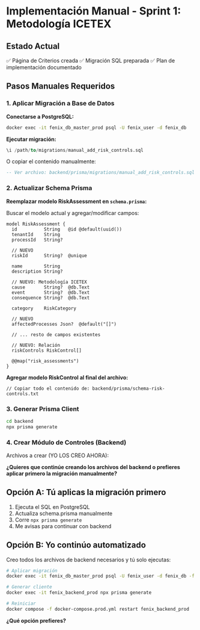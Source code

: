 # Implementación Manual - Sprint 1: Metodología ICETEX

## Estado Actual
✅ Página de Criterios creada
✅ Migración SQL preparada
✅ Plan de implementación documentado

## Pasos Manuales Requeridos

### 1. Aplicar Migración a Base de Datos

**Conectarse a PostgreSQL:**
```bash
docker exec -it fenix_db_master_prod psql -U fenix_user -d fenix_db
```

**Ejecutar migración:**
```sql
\i /path/to/migrations/manual_add_risk_controls.sql
```

O copiar el contenido manualmente:
```sql
-- Ver archivo: backend/prisma/migrations/manual_add_risk_controls.sql
```

### 2. Actualizar Schema Prisma

**Reemplazar modelo RiskAssessment en `schema.prisma`:**

Buscar el modelo actual y agregar/modificar campos:
```prisma
model RiskAssessment {
  id          String   @id @default(uuid())
  tenantId    String
  processId   String?
  
  // NUEVO
  riskId      String?  @unique
  
  name        String
  description String?
  
  // NUEVO: Metodología ICETEX
  cause       String?  @db.Text
  event       String?  @db.Text
  consequence String?  @db.Text
  
  category    RiskCategory
  
  // NUEVO
  affectedProcesses Json?  @default("[]")
  
  // ... resto de campos existentes
  
  // NUEVO: Relación
  riskControls RiskControl[]
  
  @@map("risk_assessments")
}
```

**Agregar modelo RiskControl al final del archivo:**
```prisma
// Copiar todo el contenido de: backend/prisma/schema-risk-controls.txt
```

### 3. Generar Prisma Client

```bash
cd backend
npx prisma generate
```

### 4. Crear Módulo de Controles (Backend)

Archivos a crear (YO LOS CREO AHORA):

**¿Quieres que continúe creando los archivos del backend o prefieres aplicar primero la migración manualmente?**

## Opción A: Tú aplicas la migración primero
1. Ejecuta el SQL en PostgreSQL
2. Actualiza schema.prisma manualmente
3. Corre `npx prisma generate`
4. Me avisas para continuar con backend

## Opción B: Yo continúo automatizado
Creo todos los archivos de backend necesarios y tú solo ejecutas:
```bash
# Aplicar migración
docker exec -it fenix_db_master_prod psql -U fenix_user -d fenix_db -f /app/prisma/migrations/manual_add_risk_controls.sql

# Generar cliente
docker exec -it fenix_backend_prod npx prisma generate

# Reiniciar
docker compose -f docker-compose.prod.yml restart fenix_backend_prod
```

**¿Qué opción prefieres?**
